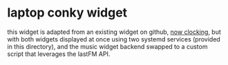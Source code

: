 # laptop conky widget

this widget is adapted from an existing widget on github, [now clocking](https://github.com/foxfirecodes/now-clocking), but with both widgets displayed at once using two systemd services (provided in this directory), and the music widget backend swapped to a custom script that leverages the lastFM API.
